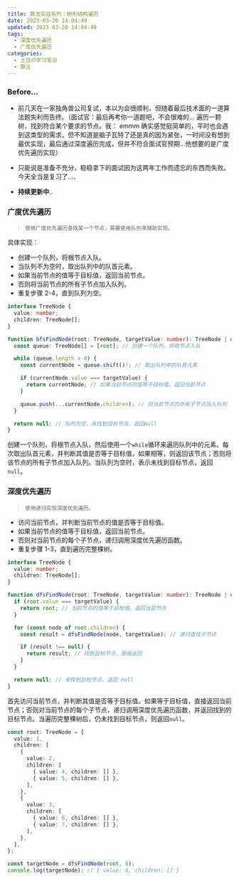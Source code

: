 ```yaml
---
title: 算法实战系列：树形结构遍历
date: 2023-03-20 14:04:49
updated: 2023-03-20 14:04:49
tags:
  - 深度优先遍历
  - 广度优先遍历
categories:
  - 土豆の学习笔记
  - 算法
---
```


### Before...

- 前几天在一家独角兽公司复试，本以为会很顺利，但随着最后技术面的一道算法题失利而告终。（面试官：最后再考你一道题吧，不会很难的... 遍历一颗树，找到符合某个要求的节点。我： emmm 确实感觉挺简单的，平时也会遇到这类型的需求，但不知道是脑子瓦特了还是真的因为紧张，一时间没有想到最优实现，最后通过深度遍历完成，但并不符合面试官预期...他想要的是广度优先遍历实现）

- 只能说是准备不充分，稳稳拿下的面试因为这两年工作而遗忘的东西而失败。今天全当是复习了...、

- **持续更新中**..

<!-- more -->

### 广度优先遍历

> `使用广度优先遍历查找某一个节点，需要使用队列来辅助实现。`

具体实现：

- 创建一个队列，将根节点入队。
- 当队列不为空时，取出队列中的队首元素。
- 如果当前节点的值等于目标值，返回当前节点。
- 否则将当前节点的所有子节点加入队列。
- 重复步骤 2-4，直到队列为空。

```typescript
interface TreeNode {
  value: number;
  children: TreeNode[];
}

function bfsFindNode(root: TreeNode, targetValue: number): TreeNode | null {
  const queue: TreeNode[] = [root]; // 创建一个队列，将根节点入队

  while (queue.length > 0) {
    const currentNode = queue.shift()!; // 取出队列中的队首元素

    if (currentNode.value === targetValue) {
      return currentNode; // 如果当前节点的值等于目标值，返回当前节点
    }

    queue.push(...currentNode.children); // 将当前节点的所有子节点加入队列
  }

  return null; // 队列为空，未找到目标节点，返回null
}
```

创建一个队列，将根节点入队，然后使用一个`while`循环来遍历队列中的元素。每次取出队首元素，并判断其值是否等于目标值，如果相等，则返回该节点；否则将该节点的所有子节点加入队列。当队列为空时，表示未找到目标节点，返回`null`。

### 深度优先遍历

> `使用递归实现深度优先遍历。`

- 访问当前节点，并判断当前节点的值是否等于目标值。
- 如果当前节点的值等于目标值，返回当前节点。
- 否则对当前节点的每个子节点，递归调用深度优先遍历函数。
- 重复步骤 1-3，直到遍历完整棵树。

```typescript
interface TreeNode {
  value: number;
  children: TreeNode[];
}

function dfsFindNode(root: TreeNode, targetValue: number): TreeNode | null {
  if (root.value === targetValue) {
    return root; // 当前节点的值等于目标值，返回当前节点
  }

  for (const node of root.children) {
    const result = dfsFindNode(node, targetValue); // 递归查找子节点

    if (result !== null) {
      return result; // 找到目标节点，直接返回
    }
  }

  return null; // 未找到目标节点，返回 null
}
```

首先访问当前节点，并判断其值是否等于目标值。如果等于目标值，直接返回当前节点；否则对当前节点的每个子节点，递归调用深度优先遍历函数，并返回找到的目标节点。当遍历完整棵树后，仍未找到目标节点，则返回`null`。

```typescript
const root: TreeNode = {
  value: 1,
  children: [
    {
      value: 2,
      children: [
        { value: 4, children: [] },
        { value: 5, children: [] },
      ],
    },
    {
      value: 3,
      children: [
        { value: 6, children: [] },
        { value: 7, children: [] },
      ],
    },
  ],
};

const targetNode = dfsFindNode(root, 6);
console.log(targetNode); // { value: 6, children: [] }
```

